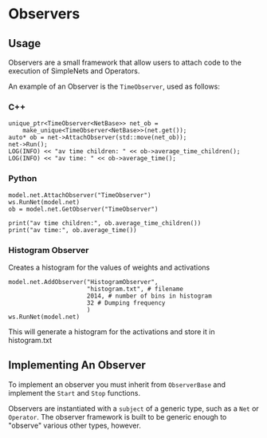 # Observers

## Usage

Observers are a small framework that allow users to attach code to the execution of SimpleNets and Operators.

An example of an Observer is the `TimeObserver`, used as follows:

### C++

```
unique_ptr<TimeObserver<NetBase>> net_ob =
    make_unique<TimeObserver<NetBase>>(net.get());
auto* ob = net->AttachObserver(std::move(net_ob));
net->Run();
LOG(INFO) << "av time children: " << ob->average_time_children();
LOG(INFO) << "av time: " << ob->average_time();
```

### Python

```
model.net.AttachObserver("TimeObserver")
ws.RunNet(model.net)
ob = model.net.GetObserver("TimeObserver")

print("av time children:", ob.average_time_children())
print("av time:", ob.average_time())
```

### Histogram Observer

Creates a histogram for the values of weights and activations

```
model.net.AddObserver("HistogramObserver",
                      "histogram.txt", # filename
                      2014, # number of bins in histogram
                      32 # Dumping frequency
                      )
ws.RunNet(model.net)
```

This will generate a histogram for the activations and store it in histogram.txt

## Implementing An Observer

To implement an observer you must inherit from `ObserverBase` and implement the `Start` and `Stop` functions.

Observers are instantiated with a `subject` of a generic type, such as a `Net` or `Operator`. The observer framework is built to be generic enough to "observe" various other types, however.
